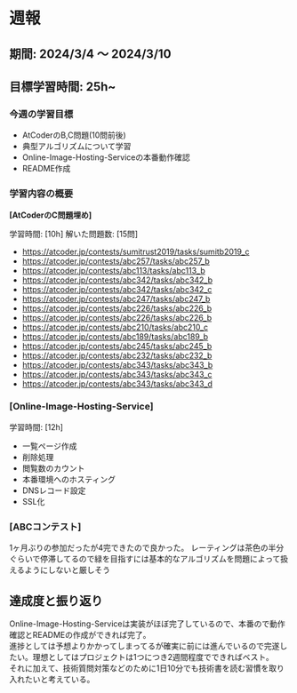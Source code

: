 
# 週報

## 期間: 2024/3/4 ～ 2024/3/10

## 目標学習時間: 25h~

### 今週の学習目標
- AtCoderのB,C問題(10問前後)
- 典型アルゴリズムについて学習
- Online-Image-Hosting-Serviceの本番動作確認
- README作成
  
### 学習内容の概要
**[AtCoderのC問題埋め]**

学習時間: [10h]
解いた問題数: [15問]
- https://atcoder.jp/contests/sumitrust2019/tasks/sumitb2019_c
- https://atcoder.jp/contests/abc257/tasks/abc257_b
- https://atcoder.jp/contests/abc113/tasks/abc113_b
- https://atcoder.jp/contests/abc342/tasks/abc342_b
- https://atcoder.jp/contests/abc342/tasks/abc342_c
- https://atcoder.jp/contests/abc247/tasks/abc247_b
- https://atcoder.jp/contests/abc226/tasks/abc226_b
- https://atcoder.jp/contests/abc226/tasks/abc226_b
- https://atcoder.jp/contests/abc210/tasks/abc210_c
- https://atcoder.jp/contests/abc189/tasks/abc189_b
- https://atcoder.jp/contests/abc245/tasks/abc245_b
- https://atcoder.jp/contests/abc232/tasks/abc232_b
- https://atcoder.jp/contests/abc343/tasks/abc343_b
- https://atcoder.jp/contests/abc343/tasks/abc343_c
- https://atcoder.jp/contests/abc343/tasks/abc343_d

### [Online-Image-Hosting-Service]

学習時間: [12h]
- 一覧ページ作成
- 削除処理
- 閲覧数のカウント
- 本番環境へのホスティング
- DNSレコード設定
- SSL化


### [ABCコンテスト]
1ヶ月ぶりの参加だったが4完できたので良かった。
レーティングは茶色の半分ぐらいで停滞してるので緑を目指すには基本的なアルゴリズムを問題によって扱えるようにしないと厳しそう


## 達成度と振り返り
Online-Image-Hosting-Serviceは実装がほぼ完了しているので、本番ので動作確認とREADMEの作成ができれば完了。</br>
進捗としては予想よりかかってしまってるが確実に前には進んでいるので完遂したい。理想としてはプロジェクトは1つにつき2週間程度でできればベスト。</br>
それに加えて、技術質問対策などのために1日10分でも技術書を読む習慣を取り入れたいと考えている。
 
